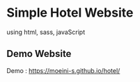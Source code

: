 ﻿# Simple Hotel Website

using html, sass, javaScript

## Demo Website

Demo : https://moeini-s.github.io/hotel/

